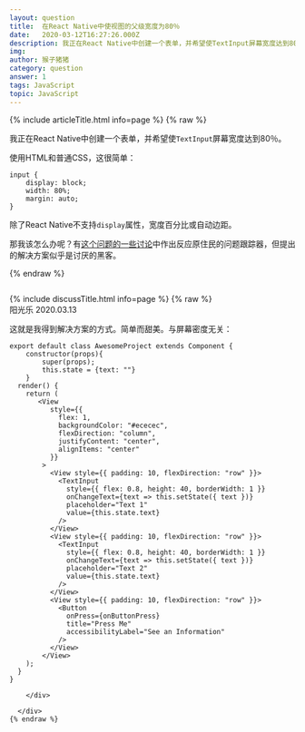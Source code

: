 ```yaml
---
layout: question
title:  在React Native中使视图的父级宽度为80％
date:   2020-03-12T16:27:26.000Z
description: 我正在React Native中创建一个表单，并希望使TextInput屏幕宽度达到80％。使用HTML和普通CSS，这很简单：input { ...
img: 
author: 猴子猪猪
category: question
answer: 1
tags: JavaScript
topic: JavaScript
---
```

<div class="article-root">
  <div class="article">
    {% include articleTitle.html info=page %}
    {% raw %}
    <div class="article-content"><p><font style="vertical-align: inherit;"><font style="vertical-align: inherit;">我正在React Native中创建一个表单，并希望使</font></font><code>TextInput</code><font style="vertical-align: inherit;"><font style="vertical-align: inherit;">屏幕宽度达到80％。</font></font></p>

<p><font style="vertical-align: inherit;"><font style="vertical-align: inherit;">使用HTML和普通CSS，这很简单：</font></font></p>

<pre><code>input {<font></font>
    display: block;<font></font>
    width: 80%;<font></font>
    margin: auto;<font></font>
}<font></font>
</code></pre>

<p><font style="vertical-align: inherit;"><font style="vertical-align: inherit;">除了React Native不支持</font></font><code>display</code><font style="vertical-align: inherit;"><font style="vertical-align: inherit;">属性，宽度百分比或自动边距。</font></font></p>

<p><font style="vertical-align: inherit;"><font style="vertical-align: inherit;">那我该怎么办呢？</font><font style="vertical-align: inherit;">有</font></font><a href="https://github.com/facebook/css-layout/issues/57#issuecomment-102148200" rel="noreferrer"><font style="vertical-align: inherit;"><font style="vertical-align: inherit;">这个问题的一些讨论</font></font></a><font style="vertical-align: inherit;"><font style="vertical-align: inherit;">中作出反应原住民的问题跟踪器，但提出的解决方案似乎是讨厌的黑客。</font></font></p></div>
    {% endraw %}
  </div>
  <p style="height: 0;width:0;overflow: hidden;"> 第1344篇《在React Native中使视图的父级宽度为80％》来自Winter(https://github.com/aiyld/aiyld.github.io)的站点</p>
  <div class="discuss-wrapper">
    {% include discussTitle.html info=page %}
    {% raw %}
    <div class="discuss-item">
        <div class="discuss-parent">
          <div class="discuss-meta">
            <span class="discuss-user">阳光乐</span>
            <span class="discuss-time">2020.03.13</span>
          </div>
          <div class="discuss-comment"><p><font style="vertical-align: inherit;"><font style="vertical-align: inherit;">这就是我得到解决方案的方式。</font><font style="vertical-align: inherit;">简单而甜美。</font><font style="vertical-align: inherit;">与屏幕密度无关：</font></font></p>

<pre><code>export default class AwesomeProject extends Component {<font></font>
    constructor(props){<font></font>
        super(props);<font></font>
        this.state = {text: ""}<font></font>
    }<font></font>
  render() {<font></font>
    return (<font></font>
       &lt;View<font></font>
          style={{<font></font>
            flex: 1,<font></font>
            backgroundColor: "#ececec",<font></font>
            flexDirection: "column",<font></font>
            justifyContent: "center",<font></font>
            alignItems: "center"<font></font>
          }}<font></font>
        &gt;<font></font>
          &lt;View style={{ padding: 10, flexDirection: "row" }}&gt;<font></font>
            &lt;TextInput<font></font>
              style={{ flex: 0.8, height: 40, borderWidth: 1 }}<font></font>
              onChangeText={text =&gt; this.setState({ text })}<font></font>
              placeholder="Text 1"<font></font>
              value={this.state.text}<font></font>
            /&gt;<font></font>
          &lt;/View&gt;<font></font>
          &lt;View style={{ padding: 10, flexDirection: "row" }}&gt;<font></font>
            &lt;TextInput<font></font>
              style={{ flex: 0.8, height: 40, borderWidth: 1 }}<font></font>
              onChangeText={text =&gt; this.setState({ text })}<font></font>
              placeholder="Text 2"<font></font>
              value={this.state.text}<font></font>
            /&gt;<font></font>
          &lt;/View&gt;<font></font>
          &lt;View style={{ padding: 10, flexDirection: "row" }}&gt;<font></font>
            &lt;Button<font></font>
              onPress={onButtonPress}<font></font>
              title="Press Me"<font></font>
              accessibilityLabel="See an Information"<font></font>
            /&gt;<font></font>
          &lt;/View&gt;<font></font>
        &lt;/View&gt;<font></font>
    );<font></font>
  }<font></font>
}<font></font>
</code></pre></div>
        </div>
        
      </div>
    {% endraw %}
  </div>
<div>
